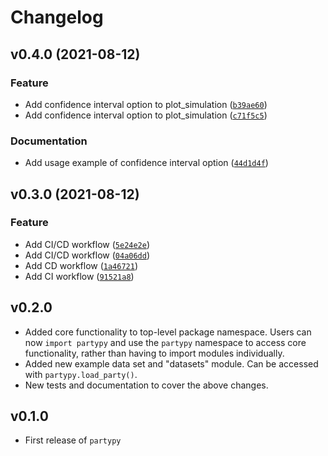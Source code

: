 # Changelog

<!--next-version-placeholder-->

## v0.4.0 (2021-08-12)
### Feature
* Add confidence interval option to plot_simulation ([`b39ae60`](https://github.com/TomasBeuzen/partypy/commit/b39ae6009263d1b3347eb7c42fb0c06430a8606d))
* Add confidence interval option to plot_simulation ([`c71f5c5`](https://github.com/TomasBeuzen/partypy/commit/c71f5c5c1df2bff29b13d21e5d9d83495135a623))

### Documentation
* Add usage example of confidence interval option ([`44d1d4f`](https://github.com/TomasBeuzen/partypy/commit/44d1d4fddb0929589baf57e127a1805b002a5187))

## v0.3.0 (2021-08-12)
### Feature
* Add CI/CD workflow ([`5e24e2e`](https://github.com/TomasBeuzen/partypy/commit/5e24e2e19f8ece53c8e1226ca532502292b8b50c))
* Add CI/CD workflow ([`04a06dd`](https://github.com/TomasBeuzen/partypy/commit/04a06ddd68c67e73443b3af3b5338dda690454a3))
* Add CD workflow ([`1a46721`](https://github.com/TomasBeuzen/partypy/commit/1a46721bc42149a1d4eefc704d8fdb4c3eeba0a7))
* Add CI workflow ([`91521a8`](https://github.com/TomasBeuzen/partypy/commit/91521a898c66c4b0f3f9853ba2eab0aaf72eba0d))

## v0.2.0

- Added core functionality to top-level package namespace. Users can now `import partypy` and use the `partypy` namespace to access core functionality, rather than having to import modules individually.
- Added new example data set and "datasets" module. Can be accessed with `partypy.load_party()`.
- New tests and documentation to cover the above changes.

## v0.1.0

- First release of `partypy`